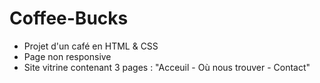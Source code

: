 # Coffee-Bucks
- Projet d'un café en HTML & CSS
- Page non responsive
- Site vitrine contenant 3 pages : "Acceuil - Où nous trouver - Contact"
